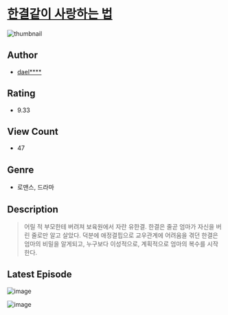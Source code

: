 # [한결같이 사랑하는 법](https://comic.naver.com/challenge/list?titleId=810959)
![thumbnail](https://image-comic.pstatic.net/user_contents_data/challenge_comic/2023/05/25/363350/upload_7219324295160606776_480x623.jpeg)

## Author
- [dael****](https://comic.naver.com/artistTitle?id=363350)

## Rating
- 9.33

## View Count
- 47

## Genre
- 로맨스, 드라마

## Description
> 어릴 적 부모한테 버려져 보육원에서 자란 유한결. 한결은 줄곧 엄마가 자신을 버린 줄로만 알고 살았다. 덕분에 애정결핍으로 교우관계에 어려움을 겪던 한결은 엄마의 비밀을 알게되고, 누구보다 이성적으로, 계획적으로 엄마의 복수를 시작한다.


## Latest Episode
![image](https://image-comic.pstatic.net/user_contents_data/challenge_comic/2023/05/25/363350/upload_3487582035922805093.jpeg)

![image](https://image-comic.pstatic.net/user_contents_data/challenge_comic/2023/05/25/363350/upload_3763149135548659766.jpeg)
